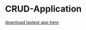 # CRUD-Application

[download lastest app here](https://drive.google.com/drive/folders/1xcq2mLwPIWCT83XMmzHxPjilalwDnFKY?usp=sharing)
